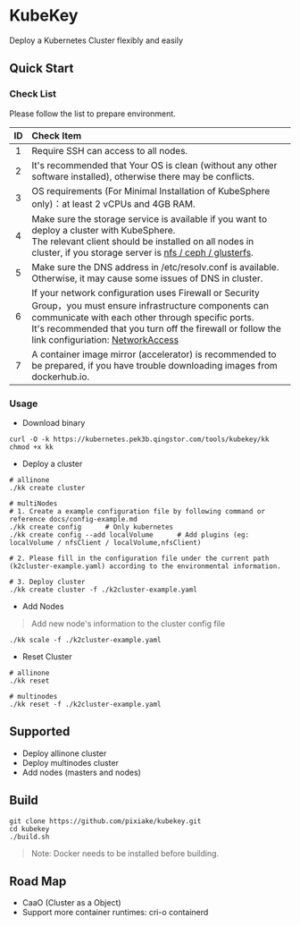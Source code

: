 # KubeKey
Deploy a Kubernetes Cluster flexibly and easily
## Quick Start
### Check List
Please follow the list to prepare environment.

|  ID   | Check Item  |
|  :----:  | :----  |
|  1  | Require SSH can access to all nodes.  |
|  2  | It's recommended that Your OS is clean (without any other software installed), otherwise there may be conflicts.  |
|  3  | OS requirements (For Minimal Installation of KubeSphere only)：at least 2 vCPUs and 4GB RAM. |
|  4  | Make sure the storage service is available if you want to deploy a cluster with KubeSphere.<br>The relevant client should be installed on all nodes in cluster, if you storage server is [nfs / ceph / glusterfs](./docs/storage-client.md).   |
|  5  | Make sure the DNS address in /etc/resolv.conf is available. Otherwise, it may cause some issues of DNS in cluster. |
|  6  | If your network configuration uses Firewall or Security Group，you must ensure infrastructure components can communicate with each other through specific ports.<br>It's recommended that you turn off the firewall or follow the link configuriation: [NetworkAccess](./docs/network-access.md)|
|  7  | A container image mirror (accelerator) is recommended to be prepared, if you have trouble downloading images from dockerhub.io.  |            

### Usage
* Download binary
```shell script
curl -O -k https://kubernetes.pek3b.qingstor.com/tools/kubekey/kk
chmod +x kk
```
* Deploy a cluster
```shell script
# allinone
./kk create cluster

# multiNodes
# 1. Create a example configuration file by following command or reference docs/config-example.md
./kk create config      # Only kubernetes
./kk create config --add localVolume      # Add plugins (eg: localVolume / nfsClient / localVolume,nfsClient)

# 2. Please fill in the configuration file under the current path (k2cluster-example.yaml) according to the environmental information.

# 3. Deploy cluster
./kk create cluster -f ./k2cluster-example.yaml
```
* Add Nodes
> Add new node's information to the cluster config file
```shell script
./kk scale -f ./k2cluster-example.yaml
```
* Reset Cluster
```shell script
# allinone
./kk reset

# multinodes
./kk reset -f ./k2cluster-example.yaml
```
## Supported
* Deploy allinone cluster
* Deploy multinodes cluster
* Add nodes (masters and nodes)

## Build
```shell script
git clone https://github.com/pixiake/kubekey.git
cd kubekey
./build.sh
```
> Note: Docker needs to be installed before building.
## Road Map
* CaaO (Cluster as a Object)
* Support more container runtimes: cri-o containerd

